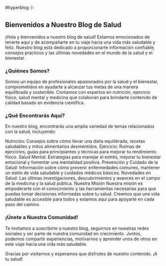 #hyperblog 🩺
## **Bienvenidos a Nuestro Blog de Salud**
¡Hola y bienvenidos a nuestro blog de salud! Estamos emocionados de tenerte aquí y de acompañarte en tu viaje hacia una vida más saludable y feliz. Nuestro blog está dedicado a proporcionarte información confiable, consejos prácticos y las últimas novedades en el mundo de la salud y el bienestar.

### ¿Quiénes Somos?
Somos un equipo de profesionales apasionados por la salud y el bienestar, comprometidos en ayudarte a alcanzar tus metas de una manera equilibrada y sostenible. Contamos con expertos en nutrición, ejercicio físico, salud mental y medicina que colaboran para brindarte contenido de calidad basado en evidencia científica.

### ¿Qué Encontrarás Aquí?
En nuestro blog, encontrarás una amplia variedad de temas relacionados con la salud, incluyendo:

Nutrición: Consejos sobre cómo llevar una dieta equilibrada, recetas saludables y mitos alimentarios desmentidos.
Ejercicio: Rutinas de ejercicios, guías para principiantes y técnicas para mejorar tu rendimiento físico.
Salud Mental: Estrategias para manejar el estrés, mejorar tu bienestar emocional y fomentar una mentalidad positiva.
Prevención y Cuidado de la Salud: Información sobre cómo prevenir enfermedades comunes, mantener un estilo de vida saludable y cuidados médicos básicos.
Novedades en Salud: Las últimas investigaciones, descubrimientos y avances en el campo de la medicina y la salud pública.
Nuestra Misión
Nuestra misión es empoderarte con el conocimiento y las herramientas necesarias para que puedas tomar decisiones informadas sobre tu salud. Creemos que una vida saludable es accesible para todos y estamos aquí para apoyarte en cada paso del camino.

### ¡Únete a Nuestra Comunidad!
Te invitamos a suscribirte a nuestro blog, seguirnos en nuestras redes sociales y ser parte de nuestra comunidad en crecimiento. Juntos, podemos compartir experiencias, motivarnos y aprender unos de otros en este viaje hacia una vida más saludable.

Gracias por visitarnos y esperamos que disfrutes de nuestro contenido. ¡A tu salud!